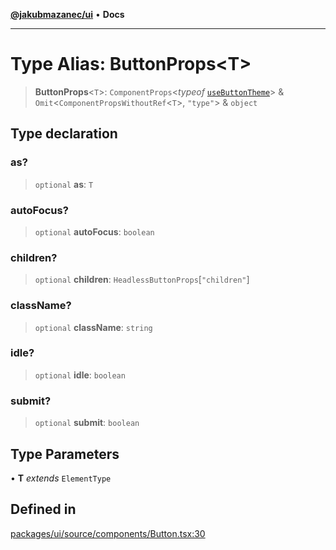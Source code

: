 [**@jakubmazanec/ui**](../README.md) • **Docs**

---

# Type Alias: ButtonProps\<T\>

> **ButtonProps**\<`T`\>: `ComponentProps`\<_typeof_
> [`useButtonTheme`](../functions/useButtonTheme.md)\> & `Omit`\<`ComponentPropsWithoutRef`\<`T`\>,
> `"type"`\> & `object`

## Type declaration

### as?

> `optional` **as**: `T`

### autoFocus?

> `optional` **autoFocus**: `boolean`

### children?

> `optional` **children**: `HeadlessButtonProps`\[`"children"`\]

### className?

> `optional` **className**: `string`

### idle?

> `optional` **idle**: `boolean`

### submit?

> `optional` **submit**: `boolean`

## Type Parameters

• **T** _extends_ `ElementType`

## Defined in

[packages/ui/source/components/Button.tsx:30](https://github.com/jakubmazanec/tools/blob/2afd81e4680434017b6f838733fd5ccd928cec42/packages/ui/source/components/Button.tsx#L30)
